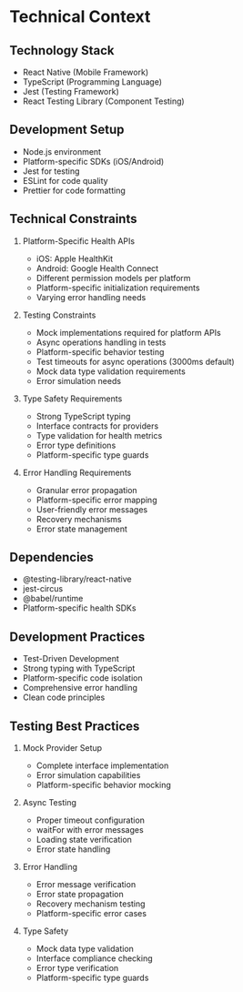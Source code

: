 # Technical Context

## Technology Stack
- React Native (Mobile Framework)
- TypeScript (Programming Language)
- Jest (Testing Framework)
- React Testing Library (Component Testing)

## Development Setup
- Node.js environment
- Platform-specific SDKs (iOS/Android)
- Jest for testing
- ESLint for code quality
- Prettier for code formatting

## Technical Constraints

1. Platform-Specific Health APIs
   - iOS: Apple HealthKit
   - Android: Google Health Connect
   - Different permission models per platform
   - Platform-specific initialization requirements
   - Varying error handling needs

2. Testing Constraints
   - Mock implementations required for platform APIs
   - Async operations handling in tests
   - Platform-specific behavior testing
   - Test timeouts for async operations (3000ms default)
   - Mock data type validation requirements
   - Error simulation needs

3. Type Safety Requirements
   - Strong TypeScript typing
   - Interface contracts for providers
   - Type validation for health metrics
   - Error type definitions
   - Platform-specific type guards

4. Error Handling Requirements
   - Granular error propagation
   - Platform-specific error mapping
   - User-friendly error messages
   - Recovery mechanisms
   - Error state management

## Dependencies
- @testing-library/react-native
- jest-circus
- @babel/runtime
- Platform-specific health SDKs

## Development Practices
- Test-Driven Development
- Strong typing with TypeScript
- Platform-specific code isolation
- Comprehensive error handling
- Clean code principles

## Testing Best Practices
1. Mock Provider Setup
   - Complete interface implementation
   - Error simulation capabilities
   - Platform-specific behavior mocking

2. Async Testing
   - Proper timeout configuration
   - waitFor with error messages
   - Loading state verification
   - Error state handling

3. Error Handling
   - Error message verification
   - Error state propagation
   - Recovery mechanism testing
   - Platform-specific error cases

4. Type Safety
   - Mock data type validation
   - Interface compliance checking
   - Error type verification
   - Platform-specific type guards
